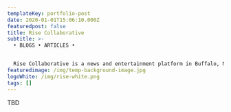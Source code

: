 ```yaml
---
templateKey: portfolio-post
date: 2020-01-01T15:06:10.000Z
featuredpost: false
title: Rise Collaborative
subtitle: >-
  • BLOGS • ARTICLES •


  Rise Collaborative is a news and entertainment platform in Buffalo, New York. The website features stories about every day people from artists to small business owners, community leaders, and people on the street.
featuredimage: /img/temp-background-image.jpg
logoWhite: /img/rise-white.png
tags: []
---
```

TBD